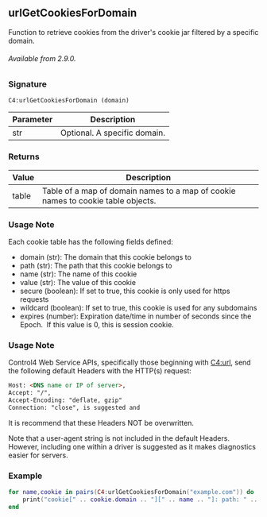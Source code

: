 ## urlGetCookiesForDomain

Function to retrieve cookies from the driver's cookie jar filtered by a specific domain.

###### Available from 2.9.0.


### Signature

`C4:urlGetCookiesForDomain (domain)`	


| Parameter | Description |
| --- | --- |
| str | Optional. A specific domain. |


### Returns

| Value | Description |
| --- | --- |
| table |Table of a map of domain names to a map of cookie names to cookie table objects. |


### Usage Note

Each cookie table has the following fields defined:

-  domain (str): The domain that this cookie belongs to
- path (str): The path that this cookie belongs to
- name (str): The name of this cookie
- value (str): The value of this cookie
- secure (boolean): If set to true, this cookie is only used for https requests
- wildcard (boolean): If set to true, this cookie is used for any subdomains
- expires (number): Expiration date/time in number of seconds since the Epoch.  If this value is 0, this is  session cookie.


### Usage Note

Control4 Web Service APIs, specifically those beginning with [C4:url][1], send the following default Headers with the HTTP(s) request:

```html
Host: <DNS name or IP of server>,
Accept: "/",
Accept-Encoding: "deflate, gzip"
Connection: "close", is suggested and 
```

It is recommend that these Headers NOT be overwritten. 

Note that a user-agent string is not included in the default Headers. However, including one within a driver is suggested as it makes diagnostics easier for servers.


### Example

```lua
for name,cookie in pairs(C4:urlGetCookiesForDomain("example.com")) do
    print("cookie[" .. cookie.domain .. "][" .. name .. "]: path: " .. cookie.path .. " value: " .. cookie.value)
end

```



[1]:	https://control4.github.io/docs-driverworks-api/#url-interface